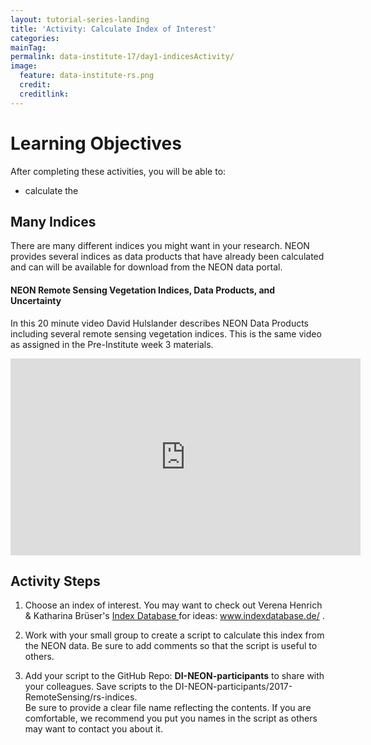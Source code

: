 ```yaml
---
layout: tutorial-series-landing
title: 'Activity: Calculate Index of Interest'
categories:
mainTag: 
permalink: data-institute-17/day1-indicesActivity/
image:
  feature: data-institute-rs.png
  credit:
  creditlink:
---
```





<div id="objectives" markdown="1">

# Learning Objectives

After completing these activities, you will be able to:

* calculate the 


</div>

## Many Indices

There are many different indices you might want in your research. NEON provides
several indices as data products that have already been calculated and can will
be available for download from the NEON data portal. 

#### NEON Remote Sensing Vegetation Indices, Data Products, and Uncertainty

In this 20 minute video David Hulslander describes NEON Data Products including 
several remote sensing vegetation indices.  This is the same video as assigned 
in the Pre-Institute week 3 materials. 
 
<iframe width="560" height="315" src="https://www.youtube.com/embed/4_EYPNI-A5g" frameborder="0" allowfullscreen></iframe>


## Activity Steps

1. Choose an index of interest. You may want to check out Verena Henrich & Katharina Brüser's 
<a href="http://www.indexdatabase.de/" target="_blank"> Index Database </a> for ideas:
<a href="http://www.indexdatabase.de/" target="_blank"> www.indexdatabase.de/ </a>.  

2. Work with your small group to create a script to calculate this index from 
the NEON data. Be sure to add comments so that the script is useful to others. 

3. Add your script to the GitHub Repo: **DI-NEON-participants** to share with your
colleagues. Save scripts to the DI-NEON-participants/2017-RemoteSensing/rs-indices.  
Be sure to provide a clear file name reflecting the contents. If you are 
comfortable, we recommend you put you names in the script as others may want to 
contact you about it. 

